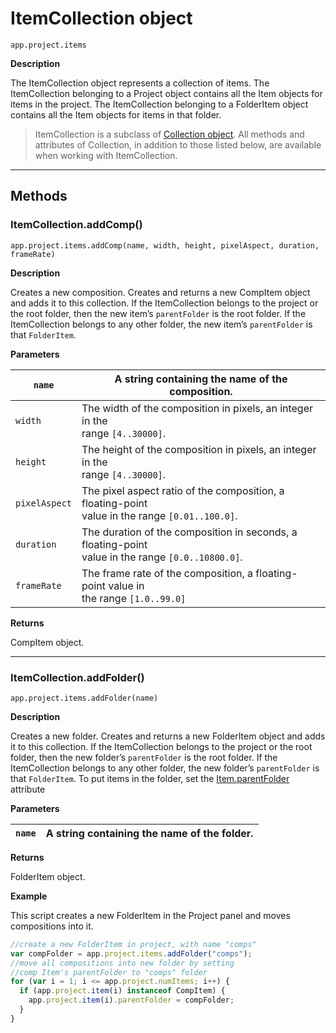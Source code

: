 <a id="itemcollection"></a>

# ItemCollection object

`app.project.items`

**Description**

The ItemCollection object represents a collection of items. The ItemCollection belonging to a Project object contains all the Item objects for items in the project. The ItemCollection belonging to a FolderItem object contains all the Item objects for items in that folder.

> ItemCollection is a subclass of [Collection object](../other/collection.md#collection). All methods and attributes of Collection, in addition to those listed below, are available when working with ItemCollection.

---

## Methods

<a id="itemcollection-addcomp"></a>

### ItemCollection.addComp()

`app.project.items.addComp(name, width, height, pixelAspect, duration, frameRate)`

**Description**

Creates a new composition. Creates and returns a new CompItem object and adds it to this collection. If the ItemCollection belongs to the project or the root folder, then the new item’s `parentFolder` is the root folder. If the ItemCollection belongs to any other folder, the new item’s `parentFolder` is that `FolderItem`.

**Parameters**

| `name`        | A string containing the name of the composition.                                                      |
|---------------|-------------------------------------------------------------------------------------------------------|
| `width`       | The width of the composition in pixels, an integer in the<br/>range `[4..30000]`.                     |
| `height`      | The height of the composition in pixels, an integer in the<br/>range `[4..30000]`.                    |
| `pixelAspect` | The pixel aspect ratio of the composition, a floating-point<br/>value in the range `[0.01..100.0]`.   |
| `duration`    | The duration of the composition in seconds, a floating-point<br/>value in the range `[0.0..10800.0]`. |
| `frameRate`   | The frame rate of the composition, a floating-point value in<br/>the range `[1.0..99.0]`              |

**Returns**

CompItem object.

---

<a id="itemcollection-addfolder"></a>

### ItemCollection.addFolder()

`app.project.items.addFolder(name)`

**Description**

Creates a new folder. Creates and returns a new FolderItem object and adds it to this collection. If the ItemCollection belongs to the project or the root folder, then the new folder’s `parentFolder` is the root folder. If the ItemCollection belongs to any other folder, the new folder’s `parentFolder` is that `FolderItem`. To put items in the folder, set the [Item.parentFolder](item.md#item-parentfolder) attribute

**Parameters**

| `name`   | A string containing the name of the folder.   |
|----------|-----------------------------------------------|

**Returns**

FolderItem object.

**Example**

This script creates a new FolderItem in the Project panel and moves compositions into it.

```javascript
//create a new FolderItem in project, with name "comps"
var compFolder = app.project.items.addFolder("comps");
//move all compositions into new folder by setting
//comp Item's parentFolder to "comps" folder
for (var i = 1; i <= app.project.numItems; i++) {
  if (app.project.item(i) instanceof CompItem) {
    app.project.item(i).parentFolder = compFolder;
  }
}
```
